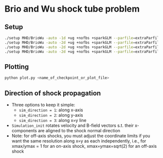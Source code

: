 # Brio and  Wu shock tube problem

## Setup

```bash
./setup MHD/BrioWu -auto -1d +ug +nofbs +sparkGLM --parfile=extraParfiles/briowu_1d.par    # 1D along x-axis
./setup MHD/BrioWu -auto -2d +ug +nofbs +sparkGLM --parfile=extraParfiles/briowu_2d_x.par  # 2D along x-axis
./setup MHD/BrioWu -auto -2d +ug +nofbs +sparkGLM --parfile=extraParfiles/briowu_2d_y.par  # 2D along y-axis
./setup MHD/BrioWu -auto -2d +ug +nofbs +sparkGLM --parfile=extraParfiles/briowu_2d_xy.par # 2D along x=y
```

## Plotting

```bash
python plot.py <name_of_checkpoint_or_plot_file>
```

## Direction of shock propagation

- Three options to keep it simple:
  - `sim_direction = 1`: along x-axis
  - `sim_direction = 2`: along y-axis
  - `sim_direction = 3`: along x=y line
- `Simulation_init` rotates velocity and B-field vectors s.t. their x-components are aligned to the shock normal direction
- Note: for off-axis shocks, you must adjust the coordinate limits if you want the same resolution along x=y as each independently, i.e., for xmax/ymax = 1 for an on-axis shock, xmax=ymax=sqrt(2) for an off-axis shock
